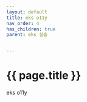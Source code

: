 ```yaml
---
layout: default
title: eks o11y
nav_order: 4
has_children: true
parent: eks 실습


---
```


# {{ page.title }}

<div class="summary">
eks o11y
</div>

